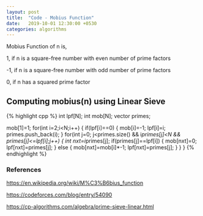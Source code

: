 ```yaml
---
layout: post
title:  "Code - Mobius Function"
date:   2019-10-01 12:30:00 +0530
categories: algorithms
---
```

Mobius Function of n is,

1, if n is a square-free number with even number of prime factors

-1, if n is a square-free number with odd number of prime factors

0, if n has a squared prime factor

## Computing mobius(n) using Linear Sieve

{% highlight cpp %}
int lpf[N];
int mob[N];
vector<int> primes;

mob[1]=1;
for(int i=2;i<N;i++)
{
    if(lpf[i]==0)
    {
        mob[i]=-1; lpf[i]=i;
        primes.push_back(i);
    }
    for(int j=0; j<primes.size() && i*primes[j]<N && primes[j]<=lpf[i];j++)
    {
        int nxt=i*primes[j];
        if(primes[j]==lpf[i])
        {
            mob[nxt]=0;
            lpf[nxt]=primes[j];
        }
        else
        {
            mob[nxt]=mob[i]*-1;
            lpf[nxt]=primes[j];
        }
    }
}
{% endhighlight %}

### References

<https://en.wikipedia.org/wiki/M%C3%B6bius_function>

<https://codeforces.com/blog/entry/54090>

<https://cp-algorithms.com/algebra/prime-sieve-linear.html>